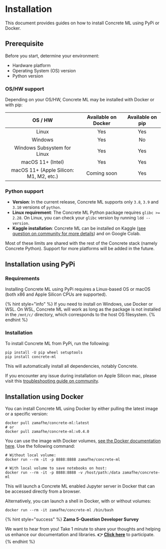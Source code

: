 # Installation

This document provides guides on how to install Concrete ML using PyPi or Docker.



## Prerequisite

Before you start, determine your environment:

- Hardware platform
- Operating System (OS) version
- Python version

### OS/HW support

Depending on your OS/HW, Concrete ML may be installed with Docker or with pip:

|                 OS / HW                 | Available on Docker | Available on pip |
| :-------------------------------------: | :-----------------: | :--------------: |
|                  Linux                  |         Yes         |       Yes        |
|                 Windows                 |         Yes         |        No        |
|       Windows Subsystem for Linux       |         Yes         |       Yes        |
|            macOS 11+ (Intel)            |         Yes         |       Yes        |
| macOS 11+ (Apple Silicon: M1, M2, etc.) |     Coming soon     |       Yes        |

### Python support

- **Version**: In the current release, Concrete ML supports only `3.8`, `3.9` and `3.10` versions of `python`.
- **Linux requirement**: The Concrete ML Python package requires `glibc >= 2.28`. On Linux, you can check your `glibc` version by running `ldd --version`.
- **Kaggle installation**: Concrete ML can be installed on Kaggle ([see question on community for more details](https://community.zama.ai/t/how-do-we-use-concrete-ml-on-kaggle/332)) and on Google Colab.

Most of these limits are shared with the rest of the Concrete stack (namely Concrete Python). Support for more platforms will be added in the future.

## Installation using PyPi

### Requirements

Installing Concrete ML using PyPi requires a Linux-based OS or macOS (both x86 and Apple Silicon CPUs are supported).

{% hint style="info" %} If you need to install on Windows, use Docker or WSL. On WSL, Concrete ML will work as long as the package is not installed in the `/mnt/c/` directory, which corresponds to the host OS filesystem. {% endhint %}

### Installation

To install Concrete ML from PyPi, run the following:

```shell
pip install -U pip wheel setuptools
pip install concrete-ml
```

This will automatically install all dependencies, notably Concrete.

If you encounter any issue during installation on Apple Silicon mac, please visit this [troubleshooting guide on community](https://community.zama.ai/t/troubleshooting-concrete-installation-on-apple-silicon/577).

## Installation using Docker

You can install Concrete ML using Docker by either pulling the latest image or a specific version:

```shell
docker pull zamafhe/concrete-ml:latest
# or
docker pull zamafhe/concrete-ml:v0.4.0
```

You can use the image with Docker volumes, [see the Docker documentation here](https://docs.docker.com/storage/volumes/). Use the following command:

```shell
# Without local volume:
docker run --rm -it -p 8888:8888 zamafhe/concrete-ml

# With local volume to save notebooks on host:
docker run --rm -it -p 8888:8888 -v /host/path:/data zamafhe/concrete-ml
```

This will launch a Concrete ML enabled Jupyter server in Docker that can be accessed directly from a browser.

Alternatively, you can launch a shell in Docker, with or without volumes:

```shell
docker run --rm -it zamafhe/concrete-ml /bin/bash
```
{% hint style="success" %}
**Zama 5-Question Developer Survey**

We want to hear from you! Take 1 minute to share your thoughts and helping us enhance our documentation and libraries. **👉** [**Click here**](https://www.zama.ai/developer-survey) to participate.
{% endhint %}